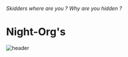 *Skidders where are you ? Why are you hidden ?*

# Night-Org's 
![header](https://capsule-render.vercel.app/api?type=rect&color=gradient&height=1)
